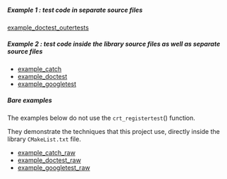 ##### Example 1 : test code in separate source files

[example_doctest_outertests](example_doctest_outertests)

##### Example 2 : test code inside the library source files as well as separate source files

* [example_catch](example_catch)
* [example_doctest](example_doctest)
* [example_googletest](example_googletest)


##### Bare examples

The examples below do not use the `crt_registertest`() function. 

They demonstrate the techniques that this project use, directly inside the library `CMakeList.txt` file.

* [example_catch_raw](example_catch_raw)
* [example_doctest_raw](example_doctest_raw)
* [example_googletest_raw](example_googletest_raw)
